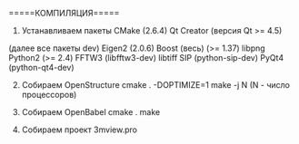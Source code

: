 =====КОМПИЛЯЦИЯ=====
1) Устанавливаем пакеты
        CMake (2.6.4)
        Qt Creator (версия Qt >= 4.5)

(далее все пакеты dev)
        Eigen2 (2.0.6)
        Boost (весь) (>= 1.37)
        libpng
        Python2 (>= 2.4)
        FFTW3 (libfftw3-dev)
        libtiff 
        SIP (python-sip-dev)
        PyQt4 (python-qt4-dev)

2) Собираем OpenStructure
    cmake . -DOPTIMIZE=1
    make -j N (N - число процессоров)

3) Собираем OpenBabel
    cmake .
    make

4) Собираем проект 3mview.pro
